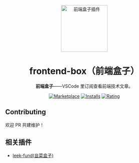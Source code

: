 <div align="center">
<img src="https://raw.staticdn.net/giscafer/frontend-box/master/resources/logo.png" alt="前端盒子插件" width="148"/>

# frontend-box（前端盒子）

**前端盒子**——VSCode 里订阅查看前端技术文章。

[![Marketplace](https://img.shields.io/visual-studio-marketplace/v/giscafer.frontend-box.svg?label=Marketplace&style=for-the-badge&logo=visual-studio-code)](https://marketplace.visualstudio.com/items?itemName=giscafer.frontend-box)
[![Installs](https://img.shields.io/visual-studio-marketplace/i/giscafer.frontend-box.svg?style=for-the-badge)](https://marketplace.visualstudio.com/items?itemName=giscafer.frontend-box)
[![Rating](https://img.shields.io/visual-studio-marketplace/stars/giscafer.frontend-box.svg?style=for-the-badge)](https://marketplace.visualstudio.com/items?itemName=giscafer.frontend-box)

</div>

## Contributing

欢迎 PR 共建维护！

## 相关插件

- [leek-fund(韭菜盒子)](https://github.com/giscafer/leek-fund)
